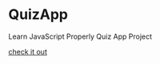 QuizApp
=======

Learn JavaScript Properly Quiz App Project

[check it out](http://n4sa.github.io/QuizApp/)
